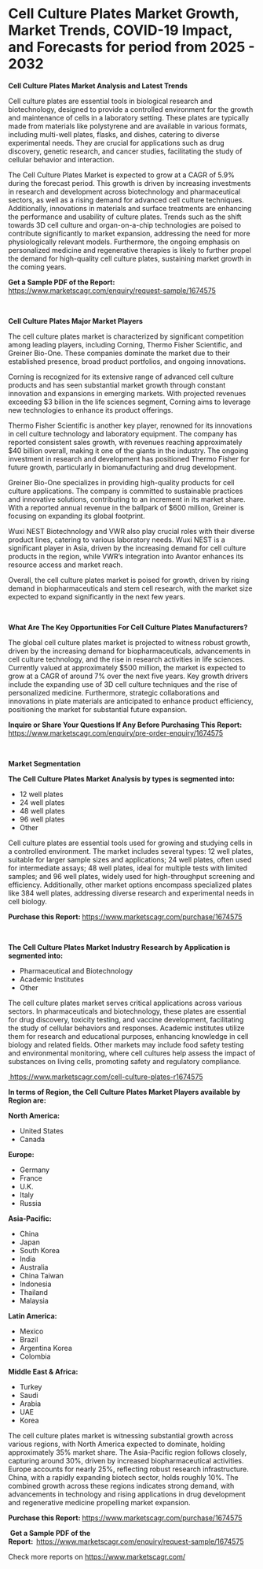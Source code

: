 <p><h1>Cell Culture Plates Market Growth, Market Trends, COVID-19 Impact, and Forecasts for period from 2025 - 2032</h1></p><p><strong>Cell Culture Plates Market Analysis and Latest Trends</strong></p>
<p><p>Cell culture plates are essential tools in biological research and biotechnology, designed to provide a controlled environment for the growth and maintenance of cells in a laboratory setting. These plates are typically made from materials like polystyrene and are available in various formats, including multi-well plates, flasks, and dishes, catering to diverse experimental needs. They are crucial for applications such as drug discovery, genetic research, and cancer studies, facilitating the study of cellular behavior and interaction.</p><p>The Cell Culture Plates Market is expected to grow at a CAGR of 5.9% during the forecast period. This growth is driven by increasing investments in research and development across biotechnology and pharmaceutical sectors, as well as a rising demand for advanced cell culture techniques. Additionally, innovations in materials and surface treatments are enhancing the performance and usability of culture plates. Trends such as the shift towards 3D cell culture and organ-on-a-chip technologies are poised to contribute significantly to market expansion, addressing the need for more physiologically relevant models. Furthermore, the ongoing emphasis on personalized medicine and regenerative therapies is likely to further propel the demand for high-quality cell culture plates, sustaining market growth in the coming years.</p></p>
<p><strong>Get a Sample PDF of the Report:&nbsp;</strong> <a href="https://www.marketscagr.com/enquiry/request-sample/1674575?utm_campaign=2667&utm_medium=2&utm_source=Github&utm_content=ia&utm_term=25032025&utm_id=cell-culture-plates">https://www.marketscagr.com/enquiry/request-sample/1674575</a></p>
<p>&nbsp;</p>
<p><strong>Cell Culture Plates Major Market Players</strong></p>
<p><p>The cell culture plates market is characterized by significant competition among leading players, including Corning, Thermo Fisher Scientific, and Greiner Bio-One. These companies dominate the market due to their established presence, broad product portfolios, and ongoing innovations.</p><p>Corning is recognized for its extensive range of advanced cell culture products and has seen substantial market growth through constant innovation and expansions in emerging markets. With projected revenues exceeding $3 billion in the life sciences segment, Corning aims to leverage new technologies to enhance its product offerings.</p><p>Thermo Fisher Scientific is another key player, renowned for its innovations in cell culture technology and laboratory equipment. The company has reported consistent sales growth, with revenues reaching approximately $40 billion overall, making it one of the giants in the industry. The ongoing investment in research and development has positioned Thermo Fisher for future growth, particularly in biomanufacturing and drug development.</p><p>Greiner Bio-One specializes in providing high-quality products for cell culture applications. The company is committed to sustainable practices and innovative solutions, contributing to an increment in its market share. With a reported annual revenue in the ballpark of $600 million, Greiner is focusing on expanding its global footprint.</p><p>Wuxi NEST Biotechnology and VWR also play crucial roles with their diverse product lines, catering to various laboratory needs. Wuxi NEST is a significant player in Asia, driven by the increasing demand for cell culture products in the region, while VWR’s integration into Avantor enhances its resource access and market reach.</p><p>Overall, the cell culture plates market is poised for growth, driven by rising demand in biopharmaceuticals and stem cell research, with the market size expected to expand significantly in the next few years.</p></p>
<p>&nbsp;</p>
<p><strong>What Are The Key Opportunities For Cell Culture Plates Manufacturers?</strong></p>
<p><p>The global cell culture plates market is projected to witness robust growth, driven by the increasing demand for biopharmaceuticals, advancements in cell culture technology, and the rise in research activities in life sciences. Currently valued at approximately $500 million, the market is expected to grow at a CAGR of around 7% over the next five years. Key growth drivers include the expanding use of 3D cell culture techniques and the rise of personalized medicine. Furthermore, strategic collaborations and innovations in plate materials are anticipated to enhance product efficiency, positioning the market for substantial future expansion.</p></p>
<p><strong>Inquire or Share Your Questions If Any Before Purchasing This Report:</strong> <a href="https://www.marketscagr.com/enquiry/pre-order-enquiry/1674575?utm_campaign=2667&utm_medium=2&utm_source=Github&utm_content=ia&utm_term=25032025&utm_id=cell-culture-plates">https://www.marketscagr.com/enquiry/pre-order-enquiry/1674575</a></p>
<p>&nbsp;</p>
<p><strong>Market Segmentation</strong></p>
<p><strong>The Cell Culture Plates Market Analysis by types is segmented into:</strong></p>
<p><ul><li>12 well plates</li><li>24 well plates</li><li>48 well plates</li><li>96 well plates</li><li>Other</li></ul></p>
<p><p>Cell culture plates are essential tools used for growing and studying cells in a controlled environment. The market includes several types: 12 well plates, suitable for larger sample sizes and applications; 24 well plates, often used for intermediate assays; 48 well plates, ideal for multiple tests with limited samples; and 96 well plates, widely used for high-throughput screening and efficiency. Additionally, other market options encompass specialized plates like 384 well plates, addressing diverse research and experimental needs in cell biology.</p></p>
<p><strong>Purchase this Report:&nbsp;</strong><a href="https://www.marketscagr.com/purchase/1674575?utm_campaign=2667&utm_medium=2&utm_source=Github&utm_content=ia&utm_term=25032025&utm_id=cell-culture-plates">https://www.marketscagr.com/purchase/1674575</a></p>
<p>&nbsp;</p>
<p><strong>The Cell Culture Plates Market Industry Research by Application is segmented into:</strong></p>
<p><ul><li>Pharmaceutical and Biotechnology</li><li>Academic Institutes</li><li>Other</li></ul></p>
<p><p>The cell culture plates market serves critical applications across various sectors. In pharmaceuticals and biotechnology, these plates are essential for drug discovery, toxicity testing, and vaccine development, facilitating the study of cellular behaviors and responses. Academic institutes utilize them for research and educational purposes, enhancing knowledge in cell biology and related fields. Other markets may include food safety testing and environmental monitoring, where cell cultures help assess the impact of substances on living cells, promoting safety and regulatory compliance.</p></p>
<p><a href="https://www.marketscagr.com/cell-culture-plates-r1674575?utm_campaign=2667&utm_medium=2&utm_source=Github&utm_content=ia&utm_term=25032025&utm_id=cell-culture-plates">&nbsp;https://www.marketscagr.com/cell-culture-plates-r1674575</a></p>
<p><strong>In terms of Region, the Cell Culture Plates Market Players available by Region are:</strong></p>
<p>
    <p> <strong> North America: </strong>
        <ul>
            <li>United States</li>
            <li>Canada</li>
        </ul>
        </p> 
    <p> <strong> Europe: </strong>
        <ul>
            <li>Germany</li>
            <li>France</li>
            <li>U.K.</li>
            <li>Italy</li>
            <li>Russia</li>
        </ul>
        </p> 
    <p> <strong> Asia-Pacific: </strong>
        <ul>
            <li>China</li>
            <li>Japan</li>
            <li>South Korea</li>
            <li>India</li>
            <li>Australia</li>
            <li>China Taiwan</li>
            <li>Indonesia</li>
            <li>Thailand</li>
            <li>Malaysia</li>
        </ul>
        </p> 
    <p> <strong> Latin America: </strong>
        <ul>
            <li>Mexico</li>
            <li>Brazil</li>
            <li>Argentina Korea</li>
            <li>Colombia</li>
        </ul>
        </p> 
    <p> <strong> Middle East & Africa: </strong>
        <ul>
            <li>Turkey</li>
            <li>Saudi</li>
            <li>Arabia</li>
            <li>UAE</li>
            <li>Korea</li>
        </ul>
    </p>
    </p>
<p><p>The cell culture plates market is witnessing substantial growth across various regions, with North America expected to dominate, holding approximately 35% market share. The Asia-Pacific region follows closely, capturing around 30%, driven by increased biopharmaceutical activities. Europe accounts for nearly 25%, reflecting robust research infrastructure. China, with a rapidly expanding biotech sector, holds roughly 10%. The combined growth across these regions indicates strong demand, with advancements in technology and rising applications in drug development and regenerative medicine propelling market expansion.</p></p>
<p><strong>Purchase this Report: </strong><a href="https://www.marketscagr.com/purchase/1674575?utm_campaign=2667&utm_medium=2&utm_source=Github&utm_content=ia&utm_term=25032025&utm_id=cell-culture-plates">https://www.marketscagr.com/purchase/1674575</a></p>
<p>&nbsp;<strong>Get a Sample PDF of the Report:&nbsp;&nbsp;</strong><a href="https://www.marketscagr.com/enquiry/request-sample/1674575?utm_campaign=2667&utm_medium=2&utm_source=Github&utm_content=ia&utm_term=25032025&utm_id=cell-culture-plates">https://www.marketscagr.com/enquiry/request-sample/1674575</a></p>
<p><strong></strong></p>
<p>Check more reports on <a href="https://www.marketscagr.com/?utm_campaign=2667&utm_medium=2&utm_source=Github&utm_content=ia&utm_term=25032025&utm_id=cell-culture-plates">https://www.marketscagr.com/</a></p>